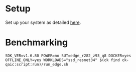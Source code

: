 # Setup
Set up your system as detailed [here](https://github.com/krai/ck-qaic/blob/main/script/setup.docker/README.md).

# Benchmarking
```
SDK_VER=v1.6.80 POWER=no SUT=edge_r282_z93_q8 DOCKER=yes OFFLINE_ONLY=yes WORKLOADS="ssd_resnet34" $(ck find ck-qaic:script:run)/run_edge.sh
```
